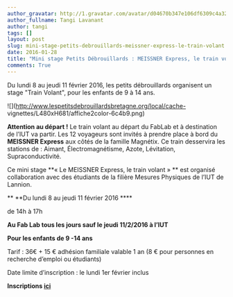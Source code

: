 ```yaml
---
author_gravatar: http://1.gravatar.com/avatar/d04670b347e106df6309c4a3235f00b9?s=96&d=mm&r=g
author_fullname: Tangi Lavanant
author: tangi
tags: []
layout: post
slug: mini-stage-petits-debrouillards-meissner-express-le-train-volant
date: 2016-01-28
title: "Mini stage Petits Débrouillards : MEISSNER Express, le train volant"
comments: True
---
```

Du lundi 8 au jeudi 11 février 2016, les petits débrouillards organisent un
stage "Train Volant", pour les enfants de 9 à 14 ans.

![](http://www.lespetitsdebrouillardsbretagne.org/local/cache-
vignettes/L480xH681/affiche2color-6c4b9.png)

**Attention au départ !** Le train volant au départ du FabLab et à destination de l’IUT va partir. Les 12 voyageurs sont invités à prendre place à bord du **MEISSNER Express** aux côtés de la famille Magnétix. Ce train desservira les stations de : Aimant, Électromagnétisme, Azote, Lévitation, Supraconductivité.

Ce mini stage **« Le MEISSNER Express, le train volant » ** est organisé
collaboration avec des étudiants de la filière Mesures Physiques de l’IUT de
Lannion.

** **Du lundi 8 au jeudi 11 février 2016 ****

de 14h à 17h

**Au Fab Lab tous les jours sauf le jeudi 11/2/2016 à l’IUT**

**Pour les enfants de 9 -14 ans**

Tarif : 36€ + 15 € adhésion familiale valable 1 an (8 € pour personnes en
recherche d’emploi ou étudiants)

Date limite d’inscription : le lundi 1er février inclus

****Inscriptions [ici](http://www.lespetitsdebrouillardsbretagne.org/Mini-stage-des-vacances-de-fevrier.html)****


